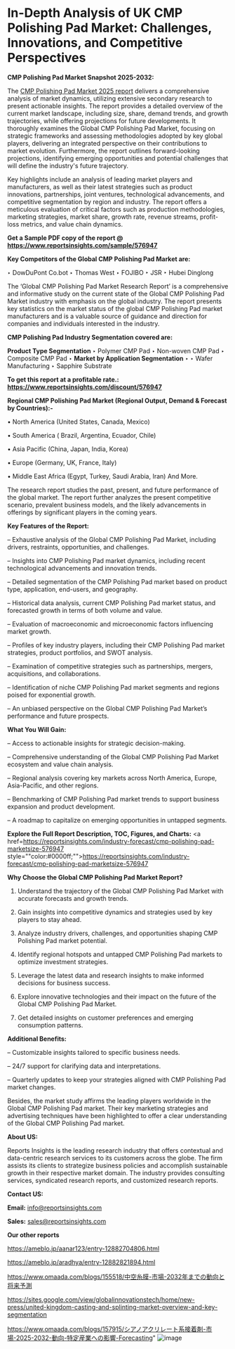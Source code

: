 # In-Depth Analysis of UK CMP Polishing Pad Market: Challenges, Innovations, and Competitive Perspectives

<strong>CMP Polishing Pad Market Snapshot 2025-2032:</strong>

The <a href=https://www.reportsinsights.com/sample/576947>CMP Polishing Pad Market 2025 report</a> delivers a comprehensive analysis of market dynamics, utilizing extensive secondary research to present actionable insights. The report provides a detailed overview of the current market landscape, including size, share, demand trends, and growth trajectories, while offering projections for future developments. It thoroughly examines the Global CMP Polishing Pad Market, focusing on strategic frameworks and assessing methodologies adopted by key global players, delivering an integrated perspective on their contributions to market evolution. Furthermore, the report outlines forward-looking projections, identifying emerging opportunities and potential challenges that will define the industry's future trajectory.

Key highlights include an analysis of leading market players and manufacturers, as well as their latest strategies such as product innovations, partnerships, joint ventures, technological advancements, and competitive segmentation by region and industry. The report offers a meticulous evaluation of critical factors such as production methodologies, marketing strategies, market share, growth rate, revenue streams, profit-loss metrics, and value chain dynamics.

<strong>Get a Sample PDF copy of the report @ <a href=https://www.reportsinsights.com/sample/576947 style=color:#0000ff;>https://www.reportsinsights.com/sample/576947</a></strong>

<strong>Key Competitors of the Global CMP Polishing Pad Market are:</strong>

‣ DowDuPont  Co.bot 
‣ Thomas West 
‣ FOJIBO 
‣ JSR 
‣ Hubei Dinglong

The ‘Global CMP Polishing Pad Market Research Report’ is a comprehensive and informative study on the current state of the Global CMP Polishing Pad Market industry with emphasis on the global industry. The report presents key statistics on the market status of the global CMP Polishing Pad market manufacturers and is a valuable source of guidance and direction for companies and individuals interested in the industry.

<strong>CMP Polishing Pad Industry Segmentation covered are:</strong>

<strong>Product Type Segmentation</strong>
‣
Polymer CMP Pad 
‣ Non-woven CMP Pad 
‣ Composite CMP Pad
‣ 
<strong>Market by Application Segmentation</strong>
‣
‣  Wafer Manufacturing 
‣ Sapphire Substrate

<strong>To get this report at a profitable rate.: <a href=https://www.reportsinsights.com/discount/576947 style=color:#0000ff;>https://www.reportsinsights.com/discount/576947</a></strong>

<strong>Regional CMP Polishing Pad Market (Regional Output, Demand &amp; Forecast by Countries):-</strong>

• North America (United States, Canada, Mexico)

• South America ( Brazil, Argentina, Ecuador, Chile)

• Asia Pacific (China, Japan, India, Korea)

• Europe (Germany, UK, France, Italy)

• Middle East Africa (Egypt, Turkey, Saudi Arabia, Iran) And More.

The research report studies the past, present, and future performance of the global market. The report further analyzes the present competitive scenario, prevalent business models, and the likely advancements in offerings by significant players in the coming years.

<strong>Key Features of the Report:</strong>

– Exhaustive analysis of the Global CMP Polishing Pad Market, including drivers, restraints, opportunities, and challenges.

– Insights into CMP Polishing Pad market dynamics, including recent technological advancements and innovation trends.

– Detailed segmentation of the CMP Polishing Pad market based on product type, application, end-users, and geography.

– Historical data analysis, current CMP Polishing Pad market status, and forecasted growth in terms of both volume and value.

– Evaluation of macroeconomic and microeconomic factors influencing market growth.

– Profiles of key industry players, including their CMP Polishing Pad market strategies, product portfolios, and SWOT analysis.

– Examination of competitive strategies such as partnerships, mergers, acquisitions, and collaborations.

– Identification of niche CMP Polishing Pad market segments and regions poised for exponential growth.

– An unbiased perspective on the Global CMP Polishing Pad Market’s performance and future prospects.

<strong>What You Will Gain:</strong>

– Access to actionable insights for strategic decision-making.

– Comprehensive understanding of the Global CMP Polishing Pad Market ecosystem and value chain analysis.

– Regional analysis covering key markets across North America, Europe, Asia-Pacific, and other regions.

– Benchmarking of CMP Polishing Pad market trends to support business expansion and product development.

– A roadmap to capitalize on emerging opportunities in untapped segments.

<strong>Explore the Full Report Description, TOC, Figures, and Charts:</strong>
<a href=https://reportsinsights.com/industry-forecast/cmp-polishing-pad-marketsize-576947 style=""color:#0000ff;"">https://reportsinsights.com/industry-forecast/cmp-polishing-pad-marketsize-576947</a>

<strong>Why Choose the Global CMP Polishing Pad Market Report?</strong>

1. Understand the trajectory of the Global CMP Polishing Pad Market with accurate forecasts and growth trends.

2. Gain insights into competitive dynamics and strategies used by key players to stay ahead.

3. Analyze industry drivers, challenges, and opportunities shaping CMP Polishing Pad market potential.

4. Identify regional hotspots and untapped CMP Polishing Pad markets to optimize investment strategies.

5. Leverage the latest data and research insights to make informed decisions for business success.

6. Explore innovative technologies and their impact on the future of the Global CMP Polishing Pad Market.

7. Get detailed insights on customer preferences and emerging consumption patterns.

<strong>Additional Benefits:</strong>

– Customizable insights tailored to specific business needs.

– 24/7 support for clarifying data and interpretations.

– Quarterly updates to keep your strategies aligned with CMP Polishing Pad market changes.

Besides, the market study affirms the leading players worldwide in the Global CMP Polishing Pad market. Their key marketing strategies and advertising techniques have been highlighted to offer a clear understanding of the Global CMP Polishing Pad market.

<strong><strong>About US</strong>:</strong>

Reports Insights is the leading research industry that offers contextual and data-centric research services to its customers across the globe. The firm assists its clients to strategize business policies and accomplish sustainable growth in their respective market domain. The industry provides consulting services, syndicated research reports, and customized research reports.

<strong>Contact US:</strong>

<p class=><b>Email:</b> <a href=mailto:info@reportsinsights.com>info@reportsinsights.com</a></p>
<p class=><b>Sales:</b> <a href=mailto:sales@reportsinsights.com>sales@reportsinsights.com</a></p>

<strong>Our other reports</strong>

<a href=https://ameblo.jp/aanar123/entry-12882704806.html>https://ameblo.jp/aanar123/entry-12882704806.html</a>

<a href=https://ameblo.jp/aradhya/entry-12882821894.html>https://ameblo.jp/aradhya/entry-12882821894.html</a>

<a href=https://www.omaada.com/blogs/155518/中空糸膜-市場-2032年までの動向と将来予測>https://www.omaada.com/blogs/155518/中空糸膜-市場-2032年までの動向と将来予測</a>

<a href=https://sites.google.com/view/globalinnovationstech/home/new-press/united-kingdom-casting-and-splinting-market-overview-and-key-segmentation>https://sites.google.com/view/globalinnovationstech/home/new-press/united-kingdom-casting-and-splinting-market-overview-and-key-segmentation</a>

<a href=https://www.omaada.com/blogs/157915/シアノアクリレート系接着剤-市場-2025-2032-動向-特定産業への影響-Forecasting>https://www.omaada.com/blogs/157915/シアノアクリレート系接着剤-市場-2025-2032-動向-特定産業への影響-Forecasting</a>"
![image](https://github.com/user-attachments/assets/305e5871-167c-4922-b0d6-d615c8bf4502)
